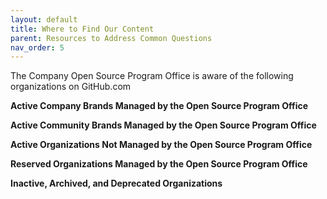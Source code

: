 ```yaml
---
layout: default
title: Where to Find Our Content
parent: Resources to Address Common Questions
nav_order: 5
---
```


The Company Open Source Program Office is aware of the following organizations on GitHub.com

**Active Company Brands Managed by the Open Source Program Office**

**Active Community Brands Managed by the Open Source Program Office**

**Active Organizations Not Managed by the Open Source Program Office**

**Reserved Organizations Managed by the Open Source Program Office**

**Inactive, Archived, and Deprecated Organizations**
